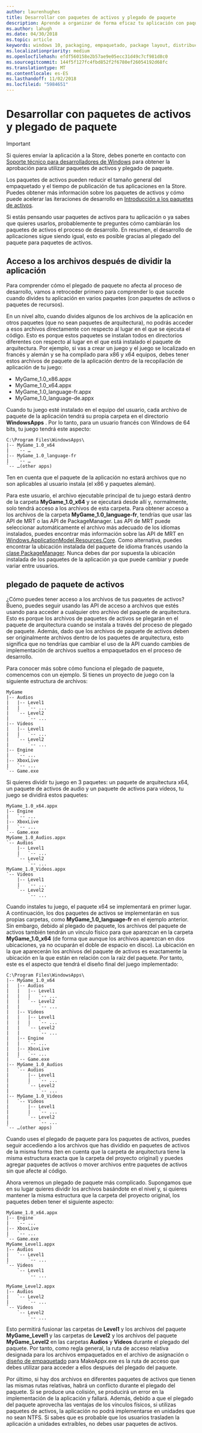 ```yaml
---
author: laurenhughes
title: Desarrollar con paquetes de activos y plegado de paquete
description: Aprende a organizar de forma eficaz tu aplicación con paquetes de activos y plegado de paquete.
ms.author: lahugh
ms.date: 04/30/2018
ms.topic: article
keywords: windows 10, packaging, empaquetado, package layout, distribución de paquete, asset package, paquete de activos
ms.localizationpriority: medium
ms.openlocfilehash: efdf560158e2b57ae9e05ecc31d49c7cf981d8c0
ms.sourcegitcommit: 144f5f127fc4fbd852f2f6780ef26054192d68fc
ms.translationtype: MT
ms.contentlocale: es-ES
ms.lasthandoff: 11/02/2018
ms.locfileid: "5984651"
---
```

# <a name="developing-with-asset-packages-and-package-folding"></a>Desarrollar con paquetes de activos y plegado de paquete 

> [!IMPORTANT]
> Si quieres enviar la aplicación a la Store, debes ponerte en contacto con [Soporte técnico para desarrolladores de Windows](https://developer.microsoft.com/windows/support) para obtener la aprobación para utilizar paquetes de activos y plegado de paquete.

Los paquetes de activos pueden reducir el tamaño general del empaquetado y el tiempo de publicación de tus aplicaciones en la Store. Puedes obtener más información sobre los paquetes de activos y cómo puede acelerar las iteraciones de desarrollo en [Introducción a los paquetes de activos](asset-packages.md).

Si estás pensando usar paquetes de activos para tu aplicación o ya sabes que quieres usarlos, probablemente te preguntes cómo cambiarán los paquetes de activos el proceso de desarrollo. En resumen, el desarrollo de aplicaciones sigue siendo igual, esto es posible gracias al plegado del paquete para paquetes de activos.

## <a name="file-access-after-splitting-your-app"></a>Acceso a los archivos después de dividir la aplicación

Para comprender cómo el plegado de paquete no afecta al proceso de desarrollo, vamos a retroceder primero para comprender lo que sucede cuando divides tu aplicación en varios paquetes (con paquetes de activos o paquetes de recursos). 

En un nivel alto, cuando divides algunos de los archivos de la aplicación en otros paquetes (que no sean paquetes de arquitectura), no podrás acceder a esos archivos directamente con respecto al lugar en el que se ejecuta el código. Esto es porque estos paquetes se instalan todos en directorios diferentes con respecto al lugar en el que está instalado el paquete de arquitectura. Por ejemplo, si vas a crear un juego y el juego se localizado en francés y alemán y se ha compilado para x86 y x64 equipos, debes tener estos archivos de paquete de la aplicación dentro de la recopilación de aplicación de tu juego:

-   MyGame_1.0_x86.appx
-   MyGame_1.0_x64.appx
-   MyGame_1.0_language-fr.appx
-   MyGame_1.0_language-de.appx

Cuando tu juego esté instalado en el equipo del usuario, cada archivo de paquete de la aplicación tendrá su propia carpeta en el directorio **WindowsApps** . Por lo tanto, para un usuario francés con Windows de 64 bits, tu juego tendrá este aspecto:

```example
C:\Program Files\WindowsApps\
|-- MyGame_1.0_x64
|   `-- …
|-- MyGame_1.0_language-fr
|   `-- …
`-- …(other apps)
```

Ten en cuenta que el paquete de la aplicación no estará archivos que no son aplicables al usuario instala (el x86 y paquetes alemán). 

Para este usuario, el archivo ejecutable principal de tu juego estará dentro de la carpeta **MyGame_1.0_x64** y se ejecutará desde allí y, normalmente, solo tendrá acceso a los archivos de esta carpeta. Para obtener acceso a los archivos de la carpeta **MyGame_1.0_language-fr**, tendrías que usar las API de MRT o las API de PackageManager. Las API de MRT puede seleccionar automáticamente el archivo más adecuado de los idiomas instalados, puedes encontrar más información sobre las API de MRT en [Windows.ApplicationModel.Resources.Core](https://docs.microsoft.com/uwp/api/windows.applicationmodel.resources.core). Como alternativa, puedes encontrar la ubicación instalada del paquete de idioma francés usando la [clase PackageManager](https://docs.microsoft.com/uwp/api/Windows.Management.Deployment.PackageManager). Nunca debes dar por supuesta la ubicación instalada de los paquetes de la aplicación ya que puede cambiar y puede variar entre usuarios. 

## <a name="asset-package-folding"></a>plegado de paquete de activos

¿Cómo puedes tener acceso a los archivos de tus paquetes de activos? Bueno, puedes seguir usando las API de acceso a archivos que estés usando para acceder a cualquier otro archivo del paquete de arquitectura. Esto es porque los archivos de paquetes de activos se plegarán en el paquete de arquitectura cuando se instala a través del proceso de plegado de paquete. Además, dado que los archivos de paquete de activos deben ser originalmente archivos dentro de los paquetes de arquitectura, esto significa que no tendrías que cambiar el uso de la API cuando cambies de implementación de archivos sueltos a empaquetados en el proceso de desarrollo. 

Para conocer más sobre cómo funciona el plegado de paquete, comencemos con un ejemplo. Si tienes un proyecto de juego con la siguiente estructura de archivos:

```example
MyGame
|-- Audios
|   |-- Level1
|   |   `-- ...
|   `-- Level2
|       `-- ...
|-- Videos
|   |-- Level1
|   |   `-- ...
|   `-- Level2
|       `-- ...
|-- Engine
|   `-- ...
|-- XboxLive
|   `-- ...
`-- Game.exe
```

Si quieres dividir tu juego en 3 paquetes: un paquete de arquitectura x64, un paquete de activos de audio y un paquete de activos para vídeos, tu juego se dividirá estos paquetes:

```example
MyGame_1.0_x64.appx
|-- Engine
|   `-- ...
|-- XboxLive
|   `-- ...
`-- Game.exe
MyGame_1.0_Audios.appx
`-- Audios
    |-- Level1
    |   `-- ...
    `-- Level2
        `-- ...
MyGame_1.0_Videos.appx
`-- Videos
    |-- Level1
    |   `-- ...
    `-- Level2
        `-- ...
```

Cuando instales tu juego, el paquete x64 se implementará en primer lugar. A continuación, los dos paquetes de activos se implementarán en sus propias carpetas, como **MyGame_1.0_language-fr** en el ejemplo anterior. Sin embargo, debido al plegado de paquete, los archivos del paquete de activos también tendrán un vínculo físico para que aparezcan en la carpeta **MyGame_1.0_x64** (de forma que aunque los archivos aparezcan en dos ubicaciones, ya no ocuparán el doble de espacio en disco). La ubicación en la que aparecerán los archivos del paquete de activos es exactamente la ubicación en la que están en relación con la raíz del paquete. Por tanto, este es el aspecto que tendrá el diseño final del juego implementado:

```example 
C:\Program Files\WindowsApps\
|-- MyGame_1.0_x64
|   |-- Audios
|   |   |-- Level1
|   |   |   `-- ...
|   |   `-- Level2
|   |       `-- ...
|   |-- Videos
|   |   |-- Level1
|   |   |   `-- ...
|   |   `-- Level2
|   |       `-- ...
|   |-- Engine
|   |   `-- ...
|   |-- XboxLive
|   |   `-- ...
|   `-- Game.exe
|-- MyGame_1.0_Audios
|   `-- Audios
|       |-- Level1
|       |   `-- ...
|       `-- Level2
|           `-- ...
|-- MyGame_1.0_Videos
|   `-- Videos
|       |-- Level1
|       |   `-- ...
|       `-- Level2
|           `-- ...
`-- …(other apps)
```

Cuando uses el plegado de paquete para los paquetes de activos, puedes seguir accediendo a los archivos que has dividido en paquetes de activos de la misma forma (ten en cuenta que la carpeta de arquitectura tiene la misma estructura exacta que la carpeta del proyecto original) y puedes agregar paquetes de activos o mover archivos entre paquetes de activos sin que afecte al código. 

Ahora veremos un plegado de paquete más complicado. Supongamos que en su lugar quieres dividir los archivos basándote en el nivel y, si quieres mantener la misma estructura que la carpeta del proyecto original, los paquetes deben tener el siguiente aspecto:

```example
MyGame_1.0_x64.appx
|-- Engine
|   `-- ...
|-- XboxLive
|   `-- ...
`-- Game.exe
MyGame_Level1.appx
|-- Audios
|   `-- Level1
|       `-- ...
`-- Videos
    `-- Level1
        `-- ...

MyGame_Level2.appx
|-- Audios
|   `-- Level2
|       `-- ...
`-- Videos
    `-- Level2
        `-- ...
```
Esto permitirá fusionar las carpetas de **Level1** y los archivos del paquete **MyGame_Level1** y las carpetas de **Level2** y los archivos del paquete **MyGame_Level2** en las carpetas **Audios** y **Videos** durante el plegado del paquete. Por tanto, como regla general, la ruta de acceso relativa designada para los archivos empaquetados en el archivo de asignación o [diseño de empaquetado](packaging-layout.md) para MakeAppx.exe es la ruta de acceso que debes utilizar para acceder a ellos después del plegado del paquete. 

Por último, si hay dos archivos en diferentes paquetes de activos que tienen las mismas rutas relativas, habrá un conflicto durante el plegado del paquete. Si se produce una colisión, se producirá un error en la implementación de la aplicación y fallará. Además, debido a que el plegado del paquete aprovecha las ventajas de los vínculos físicos, si utilizas paquetes de activos, la aplicación no podrá implementarse en unidades que no sean NTFS. Si sabes que es probable que los usuarios trasladen la aplicación a unidades extraíbles, no debes usar paquetes de activos. 


